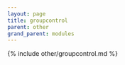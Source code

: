 ```yaml
---
layout: page
title: groupcontrol
parent: other
grand_parent: modules
---
```


{% include other/groupcontrol.md %}
